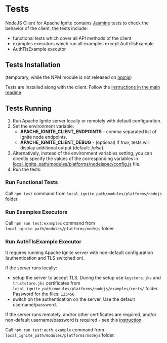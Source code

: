 # Tests #

NodeJS Client for Apache Ignite contains [Jasmine](https://www.npmjs.com/package/jasmine) tests to check the behavior of the client. the tests include:
- functional tests which cover all API methods of the client
- examples executors which run all examples except AuthTlsExample
- AuthTlsExample executor

## Tests Installation ##

(temporary, while the NPM module is not released on [npmjs](https://www.npmjs.com))

Tests are installed along with the client.
Follow the [instructions in the main readme](../README.md#installation).

## Tests Running ##

1. Run Apache Ignite server locally or remotely with default configuration.
2. Set the environment variable:
    - **APACHE_IGNITE_CLIENT_ENDPOINTS** - comma separated list of Ignite node endpoints.
    - **APACHE_IGNITE_CLIENT_DEBUG** - (optional) if *true*, tests will display additional output (default: *false*).
3. Alternatively, instead of the environment variables setting, you can directly specify the values of the corresponding variables in [local_ignite_path/modules/platforms/nodejspec/config.js](./config.js) file.
4. Run the tests:

### Run Functional Tests ###

Call `npm test` command from `local_ignite_path/modules/platforms/nodejs` folder.

### Run Examples Executors ###

Call `npm run test:examples` command from `local_ignite_path/modules/platforms/nodejs` folder.

### Run AuthTlsExample Executor ###

It requires running Apache Ignite server with non-default configuration (authentication and TLS switched on).

If the server runs locally:
- setup the server to accept TLS. During the setup use `keystore.jks` and `truststore.jks` certificates from `local_ignite_path/modules/platforms/nodejs/examples/certs/` folder. Password for the files: `123456`
- switch on the authentication on the server. Use the default username/password.

If the server runs remotely, and/or other certificates are required, and/or non-default username/password is required - see this [instruction](../examples/README.md#additional-setup-for-authtlsexample).

Call `npm run test:auth_example` command from `local_ignite_path/modules/platforms/nodejs` folder.
